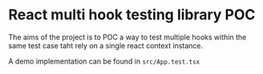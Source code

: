 # React multi hook testing library POC

The aims of the project is to POC a way to test multiple hooks within the same test case
taht rely on a single react context instance.

A demo implementation can be found in `src/App.test.tsx`
